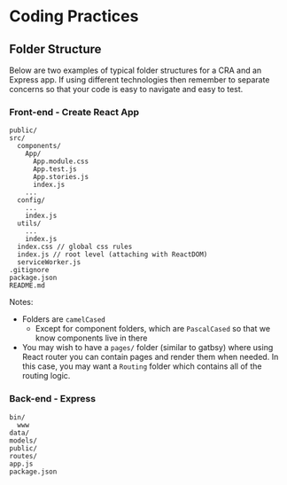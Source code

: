 # Coding Practices

## Folder Structure

Below are two examples of typical folder structures for a CRA and an Express app. If using different technologies then remember to separate concerns so that your code is easy to navigate and easy to test.

### Front-end - Create React App

```
public/
src/
  components/
    App/
      App.module.css
      App.test.js
      App.stories.js
      index.js
    ...
  config/
    ...
    index.js
  utils/
    ...
    index.js
  index.css // global css rules
  index.js // root level (attaching with ReactDOM)
  serviceWorker.js
.gitignore
package.json
README.md
```

Notes:

- Folders are `camelCased`
  - Except for component folders, which are `PascalCased` so that we know components live in there
- You may wish to have a `pages/` folder (similar to gatbsy) where using React router you can contain pages and render them when needed. In this case, you may want a `Routing` folder which contains all of the routing logic.

### Back-end - Express

```
bin/
  www
data/
models/
public/
routes/
app.js
package.json
```
